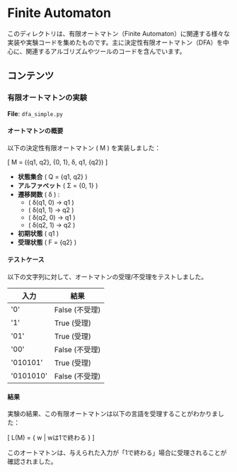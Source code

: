 # Finite Automaton

このディレクトリは、有限オートマトン（Finite Automaton）に関連する様々な実装や実験コードを集めたものです。主に決定性有限オートマトン（DFA）を中心に、関連するアルゴリズムやツールのコードを含んでいます。

## コンテンツ

### 有限オートマトンの実験

**File**: `dfa_simple.py`

#### オートマトンの概要

以下の決定性有限オートマトン \( M \) を実装しました：

\[
M = (\{q1, q2\}, \{0, 1\}, δ, q1, \{q2\})
\]

- **状態集合** \( Q = \{q1, q2\} \)
- **アルファベット** \( Σ = \{0, 1\} \)
- **遷移関数** \( δ \) :
  - \( δ(q1, 0) -> q1 \)
  - \( δ(q1, 1) -> q2 \)
  - \( δ(q2, 0) -> q1 \)
  - \( δ(q2, 1) -> q2 \)
- **初期状態** \( q1 \)
- **受理状態** \( F = \{q2\} \)

#### テストケース

以下の文字列に対して、オートマトンの受理/不受理をテストしました。

| 入力 | 結果  |
|------|-------|
| '0'  | False (不受理) |
| '1'  | True (受理) |
| '01' | True (受理) |
| '00' | False (不受理) |
| '010101' | True (受理) |
| '0101010' | False (不受理) |

#### 結果

実験の結果、この有限オートマトンは以下の言語を受理することがわかりました：

\[
L(M) = \{ w | wは1で終わる \}
\]

このオートマトンは、与えられた入力が「1で終わる」場合に受理されることが確認されました。
